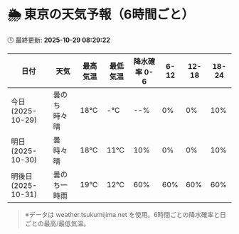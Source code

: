 # 🌦️ 東京の天気予報（6時間ごと）

🕒 最終更新: **2025-10-29 08:29:22**

| 日付 | 天気 | 最高気温 | 最低気温 | 降水確率 0-6 | 6-12 | 12-18 | 18-24 |
|------|------|----------|----------|------------|------|------|------|
| 今日 (2025-10-29) | 曇のち時々晴 | 18℃ | -℃ | --% | 0% | 0% | 10% |
| 明日 (2025-10-30) | 曇時々晴 | 18℃ | 11℃ | 10% | 0% | 0% | 10% |
| 明後日 (2025-10-31) | 曇のち一時雨 | 19℃ | 12℃ | 60% | 60% | 60% | 60% |

> ※データは weather.tsukumijima.net を使用。6時間ごとの降水確率と日ごとの最高/最低気温。